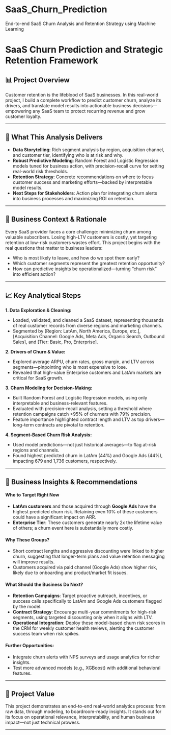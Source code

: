 # SaaS_Churn_Prediction
End-to-end SaaS Churn Analysis and Retention Strategy using Machine Learning
# SaaS Churn Prediction and Strategic Retention Framework

## 📊 Project Overview

Customer retention is the lifeblood of SaaS businesses. In this real-world project, I build a complete workflow to predict customer churn, analyze its drivers, and translate model results into actionable business decisions—empowering any SaaS team to protect recurring revenue and grow customer loyalty.

---

## 🚀 What This Analysis Delivers

- **Data Storytelling**: Rich segment analysis by region, acquisition channel, and customer tier, identifying who is at risk and why.
- **Robust Predictive Modeling**: Random Forest and Logistic Regression models tuned for business action, with precision-recall curve for setting real-world risk thresholds.
- **Retention Strategy**: Concrete recommendations on where to focus customer success and marketing efforts—backed by interpretable model results.
- **Next Steps for Stakeholders**: Action plan for integrating churn alerts into business processes and maximizing ROI on retention.

---

## 📝 Business Context & Rationale

Every SaaS provider faces a core challenge: minimizing churn among valuable subscribers. Losing high-LTV customers is costly, yet targeting retention at low-risk customers wastes effort. This project begins with the real questions that matter to business leaders:
- Who is most likely to leave, and how do we spot them early?
- Which customer segments represent the greatest retention opportunity?
- How can predictive insights be operationalized—turning “churn risk” into efficient action?

---

## 📈 Key Analytical Steps

**1. Data Exploration & Cleaning:**
- Loaded, validated, and cleaned a SaaS dataset, representing thousands of real customer records from diverse regions and marketing channels.
- Segmented by [Region: LatAm, North America, Europe, etc.], [Acquisition Channel: Google Ads, Meta Ads, Organic Search, Outbound Sales], and [Tier: Basic, Pro, Enterprise].

**2. Drivers of Churn & Value:**
- Explored average ARPU, churn rates, gross margin, and LTV across segments—pinpointing who is most expensive to lose.
- Revealed that high-value Enterprise customers and LatAm markets are critical for SaaS growth.

**3. Churn Modeling for Decision-Making:**
- Built Random Forest and Logistic Regression models, using only interpretable and business-relevant features.
- Evaluated with precision-recall analysis, setting a threshold where retention campaigns catch >95% of churners with 79% precision. 
- Feature importance highlighted contract length and LTV as top drivers—long-term contracts are pivotal to retention.

**4. Segment-Based Churn Risk Analysis:**
- Used model predictions—not just historical averages—to flag at-risk regions and channels.
- Found highest predicted churn in LatAm (44%) and Google Ads (44%), impacting 679 and 1,736 customers, respectively.

---

## 📌 Business Insights & Recommendations

#### **Who to Target Right Now**

- **LatAm customers** and those acquired through **Google Ads** have the highest predicted churn risk. Retaining even 10% of these customers could have a significant impact on ARR.
- **Enterprise Tier**: These customers generate nearly 2x the lifetime value of others; a churn event here is substantially more costly.

#### **Why These Groups?**
- Short contract lengths and aggressive discounting were linked to higher churn, suggesting that longer-term plans and value retention messaging will improve results.
- Customers acquired via paid channel (Google Ads) show higher risk, likely due to onboarding and product/market fit issues.

#### **What Should the Business Do Next?**

- **Retention Campaigns**: Target proactive outreach, incentives, or success calls specifically to LatAm and Google Ads customers flagged by the model. 
- **Contract Strategy**: Encourage multi-year commitments for high-risk segments, using targeted discounting only when it aligns with LTV.
- **Operational Integration**: Deploy these model-based churn risk scores in the CRM for weekly customer health reviews, alerting the customer success team when risk spikes.

#### **Further Opportunities:**
- Integrate churn alerts with NPS surveys and usage analytics for richer insights.
- Test more advanced models (e.g., XGBoost) with additional behavioral features.

---


## 📣 Project Value

This project demonstrates an end-to-end real-world analytics process: from raw data, through modeling, to boardroom-ready insights. It stands out for its focus on operational relevance, interpretability, and human business impact—not just technical prowess. 



---

